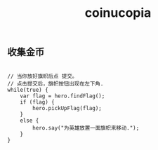﻿---
layout: default
title: coinucopia
---
## 收集金币
```

// 当你放好旗帜后点 提交。
// 点击提交后，旗帜按钮出现在左下角. 
while(true) {
    var flag = hero.findFlag();
    if (flag) {
        hero.pickUpFlag(flag);
    }
    else {
        hero.say("为英雄放置一面旗帜来移动.");
    }
}

```
